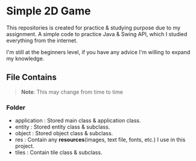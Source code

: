 # Simple 2D Game
This repositories is created for practice & studying purpose due to my assignment.
A simple code to practice Java & Swing API, 
which I studied everything from the internet.

I'm still at the beginners level, if you have any advice I'm willing to expand my knowledge.

## File Contains

> **Note**: This may change from time to time

### Folder

- application : Stored main class & application class.
- entity : Stored entity class & subclass.
- object : Stored object class & subclass.
- res : Contain any **resources**(images, text file, fonts, etc.) I use in this project.
- tiles : Contain tile class & subclass.
